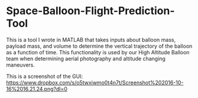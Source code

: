 # Space-Balloon-Flight-Prediction-Tool
This is a tool I wrote in MATLAB that takes inputs about balloon mass, payload mass, and volume to determine the vertical trajectory of the balloon as a function of time. This functionality is used by our High Altitude Balloon team when determining aerial photography and altitude changing maneuvers. 

This is a screenshot of the GUI: https://www.dropbox.com/s/o5twxiwmo0t4n7t/Screenshot%202016-10-16%2016.21.24.png?dl=0

